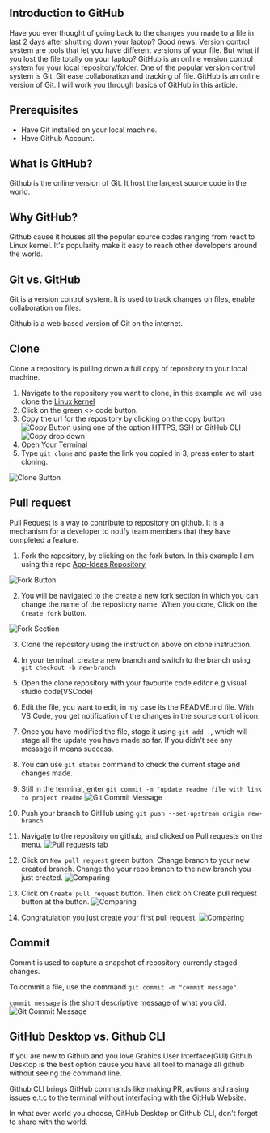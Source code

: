 ## Introduction to GitHub

Have you ever thought of going back to the changes you made to a file in last 2 days after shutting down your laptop? Good news: Version control system are tools that let you have different versions of your file. But what if you lost the file totally on your laptop? GitHub is an online version control system for your local repository/folder.
One of the popular version control system is Git.
Git ease collaboration and tracking of file.
GitHub is an online version of Git. I will work you through basics of GitHub in this article.

## Prerequisites

- Have Git installed on your local machine.
- Have Github Account.

## What is GitHub?

Github is the online version of Git. It host the largest source code in the world.

## Why GitHub?

Github cause it houses all the popular source codes ranging from react to Linux kernel. It's popularity make it easy to reach other developers around the world.

## Git vs. GitHub

Git is a version control system. It is used to track changes on files, enable collaboration on files.

Github is a web based version of Git on the internet.

## Clone

Clone a repository is pulling down a full copy of repository to your local machine.

1. Navigate to the repository you want to clone, in this example we will use clone the [Linux kernel](https://github.com/torvalds/linux)
2. Click on the green <> code button.
3. Copy the url for the repository by clicking on the copy button ![Copy Button](/images/img2a.png) using one of the option HTTPS, SSH or GitHub CLI
   ![Copy drop down](/images/img2b.png)
4. Open Your Terminal
5. Type `git clone` and paste the link you copied in 3, press enter to start cloning.

![Clone Button](/images/img1.png)

## Pull request

Pull Request is a way to contribute to repository on github. It is a mechanism for a developer to notify team members that they have completed a feature.

1. Fork the repository, by clicking on the fork buton. In this example I am using this repo [App-Ideas Repository](https://github.com/DannieBabz/App-Ideas--JS)

![Fork Button](/images/img3.png)

2. You will be navigated to the create a new fork section in which you can change the name of the repository name. When you done, Click on the `Create fork` button.

![Fork Section](/images/img4.png)

3. Clone the repository using the instruction above on clone instruction.

4. In your terminal, create a new branch and switch to the branch using ` git checkout -b new-branch`

5. Open the clone repository with your favourite code editor e.g visual studio code(VSCode)

6. Edit the file, you want to edit, in my case its the README.md file. With VS Code, you get notification of the changes in the source control icon.
7. Once you have modified the file, stage it using `git add .`, which will stage all the update you have made so far.
   If you didn't see any message it means success.

8. You can use `git status` command to check the current stage and changes made.

9. Still in the terminal, enter `git commit -m "update readme file with link to project readme`
   ![Git Commit Message](/images/img5.png)
10. Push your branch to GitHub using `git push --set-upstream origin new-branch`
11. Navigate to the repository on github, and clicked on Pull requests on the menu.
    ![Pull requests tab](/images/img6.png)
12. Click on `New pull request` green button. Change branch to your new created branch. Change the your repo branch to the new branch you just created.
    ![Comparing ](/images/img7.png)
13. Click on `Create pull request` button. Then click on Create pull request button at the button.
    ![Comparing ](/images/img8.png)
14. Congratulation you just create your first pull request.
    ![Comparing ](/images/img9.png)

## Commit

Commit is used to capture a snapshot of repository currently staged changes.

To commit a file, use the command `git commit -m "commit message"`.

`commit message` is the short descriptive message of what you did.
![Git Commit Message](/images/img5.png)

## GitHub Desktop vs. Github CLI

If you are new to Github and you love Grahics User Interface(GUI) Github Desktop is the best option cause you have all tool to manage all github without seeing the command line.

Github CLI brings GitHub commands like making PR, actions and raising issues e.t.c to the terminal without interfacing with the GitHub Website.

In what ever world you choose, GitHub Desktop or Github CLI, don't forget to share with the world.
